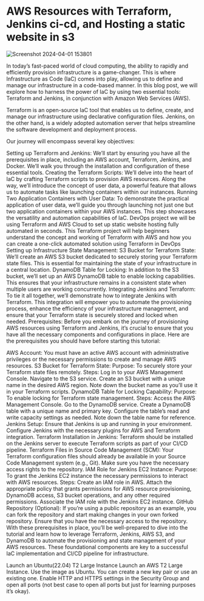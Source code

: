# AWS Resources with Terraform, Jenkins ci-cd, and Hosting a static website in s3

![Screenshot 2024-04-01 153801](https://github.com/Eric-Kay/petstore_DevSecOps/assets/126447235/dd6a318a-486d-4c41-a497-af0248a31de5)

In today’s fast-paced world of cloud computing, the ability to rapidly and efficiently provision infrastructure is a game-changer. This is where Infrastructure as Code (IaC) comes into play, allowing us to define and manage our infrastructure in a code-based manner. In this blog post, we will explore how to harness the power of IaC by using two essential tools: Terraform and Jenkins, in conjunction with Amazon Web Services (AWS).

Terraform is an open-source IaC tool that enables us to define, create, and manage our infrastructure using declarative configuration files. Jenkins, on the other hand, is a widely adopted automation server that helps streamline the software development and deployment process.

Our journey will encompass several key objectives:

Setting up Terraform and Jenkins: We’ll start by ensuring you have all the prerequisites in place, including an AWS account, Terraform, Jenkins, and Docker. We’ll walk you through the installation and configuration of these essential tools.
Creating the Terraform Scripts: We’ll delve into the heart of IaC by crafting Terraform scripts to provision AWS resources. Along the way, we’ll introduce the concept of user data, a powerful feature that allows us to automate tasks like launching containers within our instances.
Running Two Application Containers with User Data: To demonstrate the practical application of user data, we’ll guide you through launching not just one but two application containers within your AWS instances. This step showcases the versatility and automation capabilities of IaC.
DevOps project we will be using Terraform and AWS Cloud to set up static website hosting fully automated in seconds. This Terraform project will help beginners understand the concept and working of Terraform with AWS and how you can create a one-click automated solution using Terraform in DevOps
Setting up Infrastructure State Management:
S3 Bucket for Terraform State: We’ll create an AWS S3 bucket dedicated to securely storing your Terraform state files. This is essential for maintaining the state of your infrastructure in a central location.
DynamoDB Table for Locking: In addition to the S3 bucket, we’ll set up an AWS DynamoDB table to enable locking capabilities. This ensures that your infrastructure remains in a consistent state when multiple users are working concurrently.
Integrating Jenkins and Terraform: To tie it all together, we’ll demonstrate how to integrate Jenkins with Terraform. This integration will empower you to automate the provisioning process, enhance the efficiency of your infrastructure management, and ensure that your Terraform state is securely stored and locked when needed.
Prerequisites:
Before you embark on the journey of provisioning AWS resources using Terraform and Jenkins, it’s crucial to ensure that you have all the necessary components and configurations in place. Here are the prerequisites you should have before starting this tutorial:

AWS Account: You must have an active AWS account with administrative privileges or the necessary permissions to create and manage AWS resources.
S3 Bucket for Terraform State:
Purpose: To securely store your Terraform state files remotely.
Steps:
Log in to your AWS Management Console.
Navigate to the S3 service.
Create an S3 bucket with a unique name in the desired AWS region.
Note down the bucket name as you’ll use it in your Terraform scripts.
DynamoDB Table for Locking Capability:
Purpose: To enable locking for Terraform state management.
Steps:
Access the AWS Management Console.
Go to the DynamoDB service.
Create a DynamoDB table with a unique name and primary key.
Configure the table’s read and write capacity settings as needed.
Note down the table name for reference.
Jenkins Setup:
Ensure that Jenkins is up and running in your environment.
Configure Jenkins with the necessary plugins for AWS and Terraform integration.
Terraform Installation in Jenkins:
Terraform should be installed on the Jenkins server to execute Terraform scripts as part of your CI/CD pipeline.
Terraform Files in Source Code Management (SCM):
Your Terraform configuration files should already be available in your Source Code Management system (e.g., Git). Make sure you have the necessary access rights to the repository.
IAM Role for Jenkins EC2 Instance:
Purpose: To grant the Jenkins EC2 instance the necessary permissions to interact with AWS resources.
Steps:
Create an IAM role in AWS.
Attach the appropriate policy that grants permissions for AWS resource provisioning, DynamoDB access, S3 bucket operations, and any other required permissions.
Associate the IAM role with the Jenkins EC2 instance.
GitHub Repository (Optional):
If you’re using a public repository as an example, you can fork the repository and start making changes in your own forked repository. Ensure that you have the necessary access to the repository.
With these prerequisites in place, you’ll be well-prepared to dive into the tutorial and learn how to leverage Terraform, Jenkins, AWS S3, and DynamoDB to automate the provisioning and state management of your AWS resources. These foundational components are key to a successful IaC implementation and CI/CD pipeline for infrastructure.

Launch an Ubuntu(22.04) T2 Large Instance
Launch an AWS T2 Large Instance. Use the image as Ubuntu. You can create a new key pair or use an existing one. Enable HTTP and HTTPS settings in the Security Group and open all ports (not best case to open all ports but just for learning purposes it’s okay).
